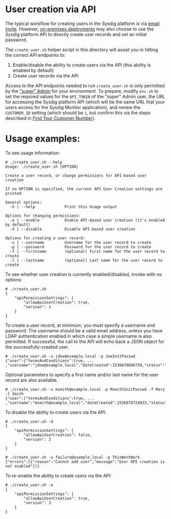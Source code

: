 # User creation via API

The typical workflow for creating users in the Sysdig platform is via [email invite](https://sysdigdocs.atlassian.net/wiki/spaces/Platform/pages/206405831/Manage+Users). However, [on-premises deployments](https://sysdigdocs.atlassian.net/wiki/spaces/Platform/pages/13598894/On-Premises+Deployments) may also choose to use the Sysdig platform API to directly create user records and set an initial password.

The `create_user.sh` helper script in this directory will assist you in hitting the correct API endpoints to:

1. Enable/disable the ability to create users via the API (this ability is enabled by default)
2. Create user records via the API

Access to the API endpoints needed to run `create_user.sh` is only permitted by the ["super" Admin](https://sysdigdocs.atlassian.net/wiki/spaces/Platform/pages/206569685/Access+the+Super+Admin+User+Token) for your environment. To prepare, modify `env.sh` to set the required values for the `API_TOKEN` of the "super" Admin user, the URL for accessing the Sysdig platform API (which will be the same URL that your users access for the Sysdig Monitor application), and review the `CUSTOMER_ID` setting (which should be `1`, but confirm this via the steps described in [Find Your Customer Number](https://sysdigdocs.atlassian.net/wiki/spaces/Platform/pages/208994483/Find+Your+Customer+Number)).

# Usage examples:

To see usage information:

```
# ./create_user.sh --help
Usage: ./create_user.sh [OPTION]

Create a user record, or change permissions for API-based user creation

If no OPTION is specified, the current API User Creation settings are printed

General options:
  -h | --help             Print this Usage output

Options for changing permissions:
  -e | --enable           Enable API-based user creation (it's enabled by default)
  -d | --disable          Disable API-based user creation

Options for creating a user record:
  -u | --username         Username for the user record to create
  -p | --password         Password for the user record to create
  -f | --firstname        (optional) First name for the user record to create
  -l | --lastname         (optional) Last name for the user record to create
```

To see whether user creation is currently enabled/disabled, invoke with no options:

```
# ./create_user.sh
{
    "apiPermissionSettings": {
        "allowApiUserCreation": true,
        "version": 1
    }
}
```

To create a user record, at minimum, you must specify a username and password. The username should be a valid email address, unless you have LDAP authentication enabled in which case a simple username is also permitted. If successful, the call to the API will echo back a JSON object for the successfully-created user.

```
# ./create_user.sh -u jdoe@example.local -p JoeInitPasswd
{"user":{"termsAndConditions":true, ... ,"username":"jdoe@example.local","dateCreated":1536878606750,"status":"confirmed","systemRole":"ROLE_USER"}}
```

Optional parameters to specify a first name and/or last name for the user record are also available.

```
# ./create_user.sh -u msmith@example.local -p MsmithInitPasswd -f Mary -l Smith
{"user":{"termsAndConditions":true, ... ,"username":"msmith@example.local","dateCreated":1536878724933,"status":"confirmed","systemRole":"ROLE_USER","firstName":"Mary","lastName":"Smith"}}
```

To disable the ability to create users via the API:

```
# ./create_user.sh -d
{
    "apiPermissionSettings": {
        "allowApiUserCreation": false,
        "version": 2
    }
}

# ./create_user.sh -u failure@example.local -p ThisWontWork
{"errors":[{"reason":"Cannot add user","message":"User API creation is not enabled"}]}
```

To re-enable the ability to create users via the API:

```
# ./create_user.sh -e
{
    "apiPermissionSettings": {
        "allowApiUserCreation": true,
        "version": 3
    }
}
```
